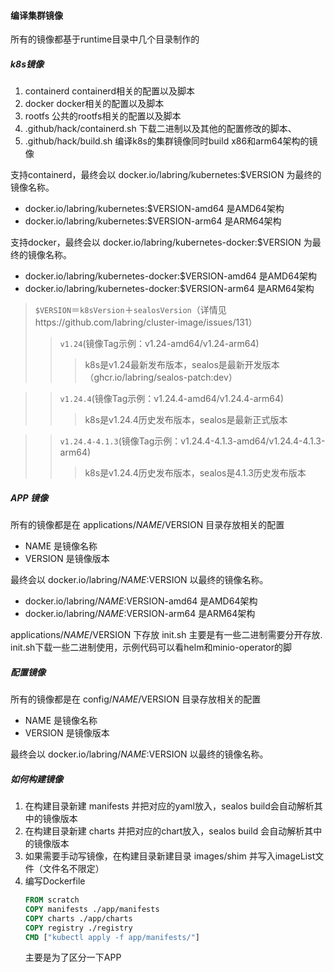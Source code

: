####

#### 编译集群镜像

所有的镜像都基于runtime目录中几个目录制作的

##### k8s镜像

1. containerd containerd相关的配置以及脚本
2. docker docker相关的配置以及脚本
3. rootfs 公共的rootfs相关的配置以及脚本
4. .github/hack/containerd.sh 下载二进制以及其他的配置修改的脚本、
5. .github/hack/build.sh 编译k8s的集群镜像同时build  x86和arm64架构的镜像

支持containerd，最终会以 docker.io/labring/kubernetes:$VERSION 为最终的镜像名称。
- docker.io/labring/kubernetes:$VERSION-amd64 是AMD64架构
- docker.io/labring/kubernetes:$VERSION-arm64 是ARM64架构

支持docker，最终会以 docker.io/labring/kubernetes-docker:$VERSION 为最终的镜像名称。
- docker.io/labring/kubernetes-docker:$VERSION-amd64 是AMD64架构
- docker.io/labring/kubernetes-docker:$VERSION-arm64 是ARM64架构

>`$VERSION`＝`k8sVersion`＋`sealosVersion`（详情见https://github.com/labring/cluster-image/issues/131）
>>`v1.24`(镜像Tag示例：v1.24-amd64/v1.24-arm64)
>>>k8s是v1.24最新发布版本，sealos是最新开发版本（ghcr.io/labring/sealos-patch:dev）

>>`v1.24.4`(镜像Tag示例：v1.24.4-amd64/v1.24.4-arm64)
>>>k8s是v1.24.4历史发布版本，sealos是最新正式版本

>>`v1.24.4-4.1.3`(镜像Tag示例：v1.24.4-4.1.3-amd64/v1.24.4-4.1.3-arm64)
>>>k8s是v1.24.4历史发布版本，sealos是4.1.3历史发布版本

##### APP 镜像

所有的镜像都是在 applications/$NAME/$VERSION 目录存放相关的配置

- NAME 是镜像名称
- VERSION 是镜像版本

最终会以 docker.io/labring/$NAME:$VERSION 以最终的镜像名称。

- docker.io/labring/$NAME:$VERSION-amd64 是AMD64架构
- docker.io/labring/$NAME:$VERSION-arm64 是ARM64架构

applications/$NAME/$VERSION 下存放 init.sh 主要是有一些二进制需要分开存放.
init.sh下载一些二进制使用，示例代码可以看helm和minio-operator的脚

##### 配置镜像

所有的镜像都是在 config/$NAME/$VERSION 目录存放相关的配置

- NAME 是镜像名称
- VERSION 是镜像版本

最终会以 docker.io/labring/$NAME:$VERSION 以最终的镜像名称。


##### 如何构建镜像

1. 在构建目录新建 manifests 并把对应的yaml放入，sealos build会自动解析其中的镜像版本
2. 在构建目录新建 charts 并把对应的chart放入，sealos build 会自动解析其中的镜像版本
3. 如果需要手动写镜像，在构建目录新建目录 images/shim 并写入imageList文件（文件名不限定）
4. 编写Dockerfile 
    ```dockerfile
    FROM scratch 
    COPY manifests ./app/manifests
    COPY charts ./app/charts
    COPY registry ./registry
    CMD ["kubectl apply -f app/manifests/"]
    ```
   主要是为了区分一下APP
